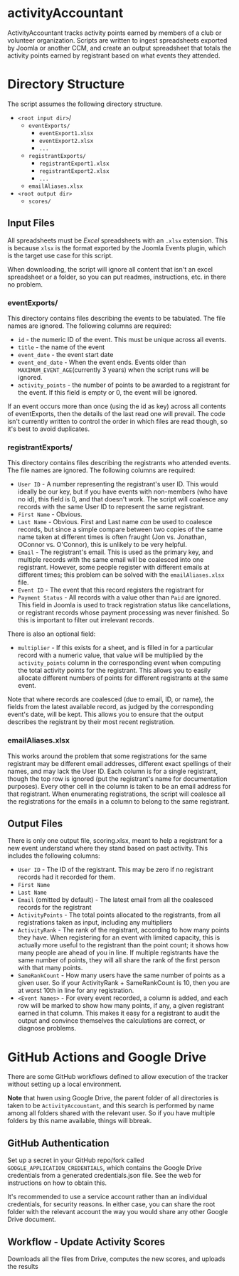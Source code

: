 # activityAccountant

ActivityAccountant tracks activity points earned by members of a club or volunteer organization. Scripts are written to ingest spreadsheets exported by Joomla or another CCM, and create an output spreadsheet that totals the activity points earned by registrant based on what events they attended.

# Directory Structure

The script assumes the following directory structure.

* `<root input dir>`/
  * `eventExports/`
    * `eventExport1.xlsx`
    * `eventExport2.xlsx`
    * `...`
  * `registrantExports/`
    * `registrantExport1.xlsx`
    * `registrantExport2.xlsx`
    * `...`
  * `emailAliases.xlsx`
* `<root output dir>`
  * `scores/`

## Input Files

All spreadsheets must be *Excel* spreadsheets with an `.xlsx` extension. This is because `xlsx` is the format exported by the Joomla Events plugin, which is the target use case for this script. 

When downloading, the script will ignore all content that isn't an excel spreadsheet or a folder, so you can put readmes, instructions, etc. in there no problem.

### eventExports/

This directory contains files describing the events to be tabulated. The file names are ignored. The following columns are required:

* `id` - the numeric ID of the event. This must be unique across all events.
* `title` - the name of the event
* `event_date` - the event start date
* `event_end_date` - When the event ends. Events older than `MAXIMUM_EVENT_AGE`(currently 3 years) when the script runs will be ignored. 
* `activity_points` - the number of points to be awarded to a registrant for the event. If this field is empty or 0, the event will be ignored.

If an event occurs more than once (using the id as key) across all contents of eventExports, then the details of the last read one will prevail. The code isn't currently written to control the order in which files are read though, so it's best to avoid duplicates.

### registrantExports/

This directory contains files describing the registrants who attended events. The file names are ignored. The following columns are required:

* `User ID` - A number representing the registrant's user ID. This would ideally be our key, but if you have events with non-members (who have no id), this field is 0, and that doesn't work. The script will coalesce any records with the same User ID to represent the same registrant.
* `First Name` - Obvious.
* `Last Name` - Obvious. First and Last name *can* be used to coalesce records, but since a simple compare between two copies of the same name taken at different times is often fraught (Jon vs. Jonathan, OConnor vs. O'Connor), this is unlikely to be very helpful.
* `Email` - The registrant's email. This is used as the primary key, and multiple records with the same email will be coalesced into one registrant. However, some people register with different emails at different times; this problem can be solved with the `emailAliases.xlsx` file.
* `Event ID` - The event that this record registers the registrant for
* `Payment Status` - All records with a value other than `Paid` are ignored. This field in Joomla is used to track registration status like cancellations, or registrant records whose payment processing was never finished. So this is important to filter out irrelevant records.

There is also an optional field:
* `multiplier` - If this exists for a sheet, and is filled in for a particular record with a numeric value, that value will be multiplied by the `activity_points` column in the corresponding event when computing the total activity points for the registrant. This allows you to easily allocate different numbers of points for different registrants at the same event.

Note that where records are coalesced (due to email, ID, or name), the fields from the latest available record, as judged by the corresponding event's date, will be kept. This allows you to ensure that the output describes the registrant by their most recent registration.

### emailAliases.xlsx

This works around the problem that some registrations for the same registrant may be different email addresses, different exact spellings of their names, and may lack the User ID. Each column is for a single registrant, though the top row is ignored (put the registrant's name for documentation purposes). Every other cell in the column is taken to be an email address for that registrant. When enumerating registrations, the script will coalesce all the registrations for the emails in a column to belong to the same registrant.

## Output Files

There is only one output file, scoring.xlsx, meant to help a registrant for a new event understand where they stand based on past activity. This includes the following columns:
* `User ID` - The ID of the registrant. This may be zero if no registrant records had it recorded for them.
* `First Name`
* `Last Name`
* `Email` (omitted by default) - The latest email from all the coalesced records for the registrant
* `ActivityPoints` - The total points allocated to the registrants, from all registrations taken as input, including any multipliers
* `ActivityRank` - The rank of the registrant, according to how many points they have. When registering for an event with limited capacity, this is actually more useful to the registrant than the point count; it shows how many people are ahead of you in line. If multiple registrants have the same number of points, they will all share the rank of the first person with that many points.
* `SameRankCount` - How many users have the same number of points as a given user. So if your ActivityRank + SameRankCount is 10, then you are at worst 10th in line for any registration.
* `<Event Names>` - For every event recorded, a column is added, and each row will be marked to show how many points, if any, a given registrant earned in that column. This makes it easy for a registrant to audit the output and convince themselves the calculations are correct, or diagnose problems.

# GitHub Actions and Google Drive

There are some GitHub workflows defined to allow execution of the tracker without setting up a local environment.

**Note** that hwen using Google Drive, the parent folder of all directories is taken to be `ActivityAccountant`, and this search is performed by name among all folders shared with the relevant user. So if you have multiple folders by this name available, things will bbreak.

## GitHub Authentication

Set up a secret in your GitHub repo/fork called `GOOGLE_APPLICATION_CREDENTIALS`, which contains the Google Drive credentials from a generated credentials.json file. See the web for instructions on how to obtain this.

It's recommended to use a service account rather than an individual credentials, for security reasons. In either case, you can share the root folder with the relevant account the way you would share any other Google Drive document.

## Workflow - Update Activity Scores

Downloads all the files from Drive, computes the new scores, and uploads the results